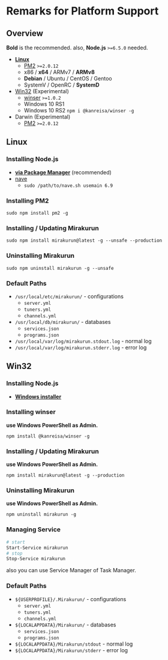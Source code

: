 # Remarks for Platform Support

## Overview

**Bold** is the recommended. also, **Node.js** `>=6.5.0` needed.

* [**Linux**](#linux)
  * [PM2](http://pm2.keymetrics.io/) `>=2.0.12`
  * x86 / **x64** / ARMv7 / **ARMv8**
  * **Debian** / Ubuntu / CentOS / Gentoo
  * SystemV / OpenRC / **SystemD**
* [Win32](#win32) (Experimental)
  * [winser](https://github.com/jfromaniello/winser) `>=1.0.2`
  * Windows 10 RS1
  * Windows 10 RS2 `npm i @kanreisa/winser -g`
* Darwin (Experimental)
  * [PM2](http://pm2.keymetrics.io/) `>=2.0.12`

## Linux

### Installing Node.js

* [**via Package Manager**](https://nodejs.org/en/download/package-manager/#debian-and-ubuntu-based-linux-distributions) (recommended)
* [nave](https://github.com/isaacs/nave)
  * `sudo /path/to/nave.sh usemain 6.9`

### Installing PM2

```
sudo npm install pm2 -g
```

### Installing / Updating Mirakurun

```
sudo npm install mirakurun@latest -g --unsafe --production
```

### Uninstalling Mirakurun

```
sudo npm uninstall mirakurun -g --unsafe
```

### Default Paths

* `/usr/local/etc/mirakurun/` - configurations
  * `server.yml`
  * `tuners.yml`
  * `channels.yml`
* `/usr/local/db/mirakurun/` - databases
  * `services.json`
  * `programs.json`
* `/usr/local/var/log/mirakurun.stdout.log` - normal log
* `/usr/local/var/log/mirakurun.stderr.log` - error log

## Win32

### Installing Node.js

* [**Windows installer**](https://nodejs.org/en/download/)

### Installing winser

**use Windows PowerShell as Admin.**

```
npm install @kanreisa/winser -g
```

### Installing / Updating Mirakurun

**use Windows PowerShell as Admin.**

```
npm install mirakurun@latest -g --production
```

### Uninstalling Mirakurun

**use Windows PowerShell as Admin.**

```
npm uninstall mirakurun -g
```

### Managing Service

```sh
# start
Start-Service mirakurun
# stop
Stop-Service mirakurun
```

also you can use Service Manager of Task Manager.

### Default Paths

* `${USERPROFILE}/.Mirakurun/` - configurations
  * `server.yml`
  * `tuners.yml`
  * `channels.yml`
* `${LOCALAPPDATA}/Mirakurun/` - databases
  * `services.json`
  * `programs.json`
* `${LOCALAPPDATA}/Mirakurun/stdout` - normal log
* `${LOCALAPPDATA}/Mirakurun/stderr` - error log